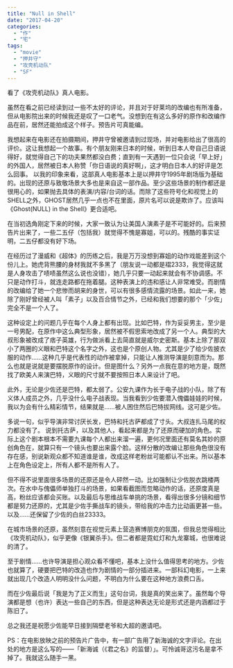 ```yaml
---
title: "Null in Shell"
date: "2017-04-20"
categories: 
  - "作"
  - "宅"
tags: 
  - "movie"
  - "押井守"
  - "攻壳机动队"
  - "SF"
---
```


看了《攻壳机动队》真人电影。

虽然在看之前已经读到过一些不太好的评论，并且对于好莱坞的改编也有所准备，但从电影院出来的时候我还是叹了一口老气。没想到在有这么多好的原作和改编作品在前，居然还能拍成这个样子。预告片可真能编。

我想起来在电影还在拍摄期间，押井守曾被邀请到过现场，并对电影给出了很高的评价。这让我想起一个故事。有个朋友刚来日本的时候，听到日本人夸自己日语说得好，就觉得自己下的功夫果然都没白费；直到有一天遇到一位只会说「早上好」的外国人，居然被日本人称赞「你日语说的真好啊」，这才明白日本人的好评是怎么回事。 以我的印象来看，这部真人电影基本上是以押井守1995年剧场版为基础的。出现的还原与致敬场景大多也是来自这一部作品。至少这些场景的制作都还是很用心的，如果抛去具体的表演/内容/台词的话。而除了这些符号化和视觉上的SHELL之外，GHOST居然几乎一点也不在里面，原片名可以说是欺诈了。应该叫《Ghost(NULL) in the Shell》更合适吧。

在当初选角刚定下来的时候，大家一致认为让美国人演素子是不可能好的。后来预告片出来了，一些二五仔（包括我）就觉得不愧是寡姐，可以的。残酷的事实证明，二五仔都没有好下场。

在经历过了漫威和《超体》的历练之后，我是万万没想到寡姐的动作戏能差到这个份儿上。她虎背熊腰的身材我就不多黑了（朋友说一动都是褶2333，我觉得这就是人身攻击了啧啧虽然这么说也没错），她几乎只要一动起来就会有不协调感。不只是动作打斗，就连走路都在拖着腿。这种表演上的违和感让人非常难受。而剧情的改编给了她一个悲惨而胡来的身世，可以有很多感情流露的场景。如此一来，她除了刚好曾经被人叫「素子」以及百合情节之外，已经和我们想要的那个「少佐」完全不是一个人了。

这种设定上的问题几乎在每个人身上都有出现。比如巴特，作为妥妥男主，至少是一号男配，在原作中这么典型形象，居然被不假思索地改成了另一个人。典型的大叔形象被改成了痞子英雄，行为做派看上去简直就是威尔史密斯。基本上除了那双小了两圈的义眼和巴特这个名字之外，这也是个原创人物。尤其是少了给少佐披衣服的动作……这种几乎是代表性的动作被拿掉，只能让人推测导演是刻意而为。那么也就是说就是要摆脱原作的设计。但是图什么？另外一点我在意的地方是，既然找了欧美人来演巴特，义眼的尺寸就不要按照日本人来设计了吧。

此外，无论是少佐还是巴特，都太弱了。公安九课作为长于电子战的小队，除了有义体人成员之外，几乎没什么电子战表现。当我看到少佐要潜入傀儡娃娃的时候，我以为会有什么精彩情节，结果就是……被人困住然后巴特拔网线。这可是少佐。

多说一句，似乎导演非常讨厌长发，巴特和托古萨都成了寸头。大叔连扎马尾的权力都没有了。 说到托古萨，以及其他人，看起来都是为了还原而硬加的角色。实际上这个剧本根本不需要九课每个人都出来溜一遍，更何况里面还有莫名其妙的原创角色在，就算只有一个镜头也要出来露个脸。这样分散的改编让那些角色很没有存在感，别说新观众都不知道谁是谁，改成这样老粉丝可能都认不出来。所以基本上在角色设定上，所有人都不是所有人了。

但不得不说里面很多场景的还原还是令人砰然一动。比如强制让少佐脱衣跳楼两次。在水中与傀儡师单独打斗的场景，如果看截图而忽略动作的话，还原度真是高，粉丝应该都会买账。以及最后与思维战车单挑的场景，看得出很多分镜和细节都是努力还原的，尤其是少佐手撕战车的镜头，带给我的冲击力比动画更甚一些。以及……还保留了少佐的白丝23333。

在城市场景的还原，虽然刻意在视觉元素上营造赛博朋克的氛围，但我总觉得相比《攻壳机动队》，似乎更像《银翼杀手》。但二者都是霓虹灯和九龙寨城，也很难说的清了。

至于剧情……也许导演是担心观众看不懂吧，基本上没什么值得思考的地方。少佐也就算了，硬要把巴特的改造也作为剧情的一部分插进来。一部科幻电影，一上来就出现几个改造人明明没什么问题，不明白为什么要在这种地方浪费口舌。

而在少佐最后说「我是为了正义而生」这句台词，我是真的笑出来了。虽然每个导演都是想（也许）表达一些自己的东西，但是这种表达无论是形式还是内涵都过于陈旧了。

总之我还是祝愿少佐能早日接到隔壁老爷和大超的邀请吧。

PS：在电影放映之前的预告片广告中，有一部广告用了新海诚的文字评论。在出处的地方是这么写的——「新海诚（《君之名》的监督）」。可怜诚哥这污名是拿不掉了。我就这么随手一黑。
